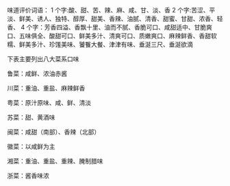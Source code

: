 <!--
 * @Author: vigne 1186963387@qq.com
 * @Date: 2023-12-20 16:56:32
 * @FilePath: /cooking-menu/src/common/taste.md
 * @Description: 味道
 * 酸甜、浓油赤酱、咸鲜、咸甜、鲜甜、麻辣、酸辣、甜辣、香辣、椒麻、微苦、酱香
 * Copyright (c) 2023 by ${git_name_email}, All Rights Reserved.
-->

味道评价词语： 1 个字:酸、甜、苦、辣、麻、咸、甘、淡、香 2 个字:苦涩、平淡、鲜美、诱人、独特、醇厚、甜美、香辣、油腻、清香、甜蜜、甘甜、浓香、轻香、 4 个字：芳香四溢、香飘十里、油而不腻、香脆可口、咸甜适中、甘脆爽口、五味俱全、酸甜可口、鲜美多汁、清爽可口、质嫩爽口、麻辣鲜香、香甜软糯、鲜美多汁、珍馐美味、饕餮大餐、津津有味、垂涎三尺、垂涎欲滴

下表主要列出八大菜系口味

鲁菜：咸鲜、浓油赤酱

川菜：重油、重盐、麻辣鲜香

粤菜：原汁原味、咸、鲜、清淡

苏菜：甜、黄酒味

闽菜：咸甜（南部）、香辣（北部）

徽菜：以咸鲜为主

湘菜：重油、重盐、重辣、腌制腊味

浙菜：酱香味浓
